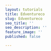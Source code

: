 ```yaml
---
layout: tutorials
title: Edventureco
slug: Edventureco
seo_title: ''
seo_description: ''
feature_image: ''
published: false

---
```

